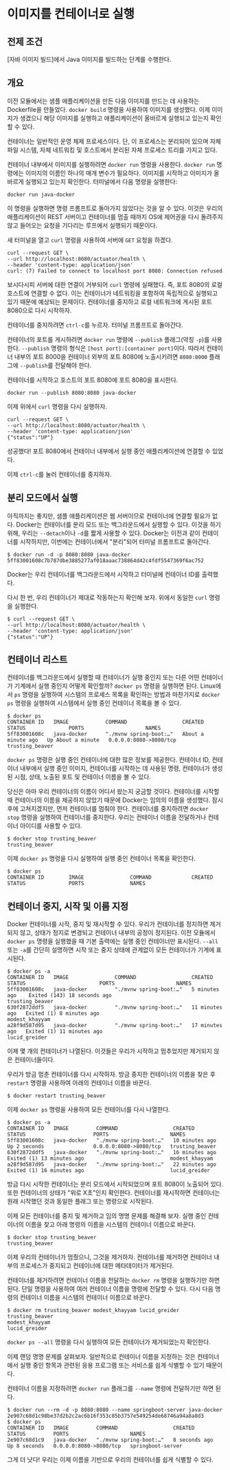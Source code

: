 # 이미지를 컨테이너로 실행

## 전제 조건
[자바 이미지 빌드]에서 Java 이미지를 빌드하는 단계를 수행한다.

## 개요

이전 모듈에서는 샘플 애플리케이션을 만든 다음 이미지를 만드는 데 사용하는 Dockerfile을 만들었다.
`docker build` 명령을 사용하여 이미지를 생성했다. 이제 이미지가 생겼으니 해당 이미지를 실행하고
애플리케이션이 올바르게 실행되고 있는지 확인할 수 있다.

컨테이너는 일반적인 운영 체제 프로세스이다. 단, 이 프로세스는 분리되어 있으며 자체 파일 시스템, 자체
네트워킹 및 호스트에서 분리된 자체 프로세스 트리를 가지고 있다.

컨테이너 내부에서 이미지를 실행하려면 `docker run` 명령을 사용한다. `docker run` 명령에는 이미지의
이름인 하나의 매개 변수가 필요하다. 이미지를 시작하고 이미지가 올바르게 실행되고 있는지 확인한다. 터미널에서
다음 명령을 실행한다:

```
docker run java-docker
```

이 명령을 실행하면 명령 프롬프트로 돌아가지 않았다는 것을 알 수 있다. 이것은 우리의 애플리케이션이 REST
서버이고 컨테이너를 멈출 때까지 OS에 제어권을 다시 돌려주지 않고 들어오는 요청을 기다리는 루프에서 실행되기
때문이다.

새 터미널을 열고 `curl` 명령을 사용하여 서버에 `GET` 요청을 하겠다.

```
curl --request GET \
--url http://localhost:8080/actuator/health \
--header 'content-type: application/json'
curl: (7) Failed to connect to localhost port 8080: Connection refused
```

보시다시피 서버에 대한 연결이 거부되어 `curl` 명령에 실패했다. 즉, 포트 8080의 로컬 호스트에 연결할 수
없다. 이는 컨테이너가 네트워킹을 포함하여 독립적으로 실행되고 있기 때문에 예상되는 문제이다. 컨테이너를
중지하고 로컬 네트워크에 게시된 포트 8080으로 다시 시작하자.

컨테이너를 중지하려면 `ctrl-c`를 누르자. 터미널 프롬프트로 돌아간다.

컨테이너의 포트를 게시하려면 `docker run` 명령에 `--publish` 플래그(약칭 `-p`)를 사용한다.
`--publish` 명령의 형식은 `[host port]:[container port]`이다. 따라서 컨테이너 내부의 포트
8000을 컨테이너 외부의 포트 8080에 노출시키려면 `8080:8000` 플래그에 `--publish`를 전달해야 한다.

컨테이너를 시작하고 호스트의 포트 8080에 포트 8080을 표시한다.

```
docker run --publish 8080:8080 java-docker
```

이제 위에서 `curl` 명령을 다시 실행하자.

```
curl --request GET \
--url http://localhost:8080/actuator/health \
--header 'content-type: application/json'
{"status":"UP"}
```

성공했다! 포트 8080에서 컨테이너 내부에서 실행 중인 애플리케이션에 연결할 수 있었다.

이제 `ctrl-c`를 눌러 컨테이너를 중지하자.

## 분리 모드에서 실행

아직까지는 좋지만, 샘플 애플리케이션은 웹 서버이므로 컨테이너에 연결할 필요가 없다. Docker는 컨테이너를
분리 모드 또는 백그라운드에서 실행할 수 있다. 이것을 하기 위해, 우리는 `--detach`이나 `-d`를 짧게
사용할 수 있다. Docker는 이전과 같이 컨테이너를 시작하지만, 이번에는 컨테이너에서 "분리"되어 터미널
프롬프트로 돌아간다.

```
$ docker run -d -p 8080:8080 java-docker
5ff83001608c7b787dbe3885277af018aaac738864d42c4fdf5547369f6ac752
```

Docker는 우리 컨테이너를 백그라운드에서 시작하고 터미널에 컨테이너 ID를 출력했다.

다시 한 번, 우리 컨테이너가 제대로 작동하는지 확인해 보자. 위에서 동일한 `curl` 명령을 실행한다.

```
$ curl --request GET \
--url http://localhost:8080/actuator/health \
--header 'content-type: application/json'
{"status":"UP"}
```

## 컨테이너 리스트

컨테이너를 백그라운드에서 실행할 때 컨테이너가 실행 중인지 또는 다른 어떤 컨테이너가 기계에서 실행 중인지
어떻게 확인할까? `docker ps` 명령을 실행하면 된다. Linux에서 `ps` 명령을 실행하여 시스템의 프로세스
목록을 확인하는 방법과 마찬가지로 `docker ps` 명령을 실행하여 시스템에서 실행 중인 컨테이너 목록을 볼
수 있다.

```
$ docker ps
CONTAINER ID   IMAGE            COMMAND                  CREATED              STATUS              PORTS                    NAMES
5ff83001608c   java-docker      "./mvnw spring-boot:…"   About a minute ago   Up About a minute   0.0.0.0:8080->8080/tcp   trusting_beaver
```

`docker ps` 명령은 실행 중인 컨테이너에 대한 많은 정보를 제공한다. 컨테이너 ID, 컨테이너 내부에서
실행 중인 이미지, 컨테이너를 시작하는 데 사용된 명령, 컨테이너가 생성된 시점, 상태, 노출된 포트 및
컨테이너 이름을 볼 수 있다.

당신은 아마 우리 컨테이너의 이름이 어디서 왔는지 궁금할 것이다. 컨테이너를 시작할 때 컨테이너의 이름을
제공하지 않았기 때문에 Docker는 임의의 이름을 생성했다. 잠시 후에 고쳐지겠지만, 먼저 컨테이너를 멈춰야
한다. 컨테이너를 중지하려면 `docker stop` 명령을 실행하여 컨테이너를 중지한다. 우리는 컨테이너 이름을
전달하거나 컨테이너 아이디를 사용할 수 있다.

```
$ docker stop trusting_beaver
trusting_beaver
```

이제 `docker ps` 명령을 다시 실행하여 실행 중인 컨테이너 목록을 확인한다.

```
$ docker ps
CONTAINER ID        IMAGE               COMMAND             CREATED             STATUS              PORTS               NAMES
```

## 컨테이너 중지, 시작 및 이름 지정

Docker 컨테이너를 시작, 중지 및 재시작할 수 있다. 우리가 컨테이너를 정지하면 제거되지 않고, 상태가
정지로 변경되고 컨테이너 내부의 공정이 정지된다. 이전 모듈에서 `docker ps` 명령을 실행했을 때 기본
출력에는 실행 중인 컨테이너만 표시된다. `--all` 또는 `-a`를 간단히 설명하면 시작 또는 중지 상태에
관계없이 모든 컨테이너가 기계에 표시된다.

```
$ docker ps -a
CONTAINER ID   IMAGE               COMMAND                  CREATED          STATUS                        PORTS                    NAMES
5ff83001608c   java-docker         "./mvnw spring-boot:…"   5 minutes ago    Exited (143) 18 seconds ago                            trusting_beaver
630f2872ddf5   java-docker         "./mvnw spring-boot:…"   11 minutes ago   Exited (1) 8 minutes ago                               modest_khayyam
a28f9d587d95   java-docker         "./mvnw spring-boot:…"   17 minutes ago   Exited (1) 11 minutes ago                              lucid_greider
```

이제 몇 개의 컨테이너가 나열된다. 이것들은 우리가 시작하고 멈추었지만 제거되지 않은 컨테이너들이다.

우리가 방금 멈춘 컨테이너를 다시 시작하자. 방금 중지한 컨테이너의 이름을 찾은 후 `restart` 명령을
사용하여 아래의 컨테이너 이름을 바꾼다.

```
$ docker restart trusting_beaver
```

이제 `docker ps` 명령을 사용하여 모든 컨테이너를 다시 나열한다.

```
$ docker ps -a
CONTAINER ID   IMAGE         COMMAND                  CREATED          STATUS                      PORTS                    NAMES
5ff83001608c   java-docker   "./mvnw spring-boot:…"   10 minutes ago   Up 2 seconds                0.0.0.0:8080->8080/tcp   trusting_beaver
630f2872ddf5   java-docker   "./mvnw spring-boot:…"   16 minutes ago   Exited (1) 13 minutes ago                            modest_khayyam
a28f9d587d95   java-docker   "./mvnw spring-boot:…"   22 minutes ago   Exited (1) 16 minutes ago                            lucid_greider
```

방금 다시 시작한 컨테이너는 분리 모드에서 시작되었으며 포트 8080이 노출되어 있다. 또한 컨테이너의 상태가
"위로 X초"인지 확인한다. 컨테이너를 재시작하면 컨테이너는 원래 시작했던 것과 동일한 플래그 또는 명령으로
시작된다.

이제 모든 컨테이너를 중지 및 제거하고 임의 명명 문제를 해결해 보자. 실행 중인 컨테이너의 이름을 찾고 아래
명령의 이름을 시스템의 컨테이너 이름으로 바꾼다.

```
$ docker stop trusting_beaver
trusting_beaver
```

이제 우리의 컨테이너가 멈췄으니, 그것을 제거하자. 컨테이너를 제거하면 컨테이너 내부의 프로세스가 중지되고
컨테이너에 대한 메타데이터가 제거된다.

컨테이너를 제거하려면 컨테이너 이름을 전달하는 `docker rm` 명령을 실행하기만 하면 된다. 단일 명령을
사용하여 여러 컨테이너 이름을 명령에 전달할 수 있다. 다시 다음 명령의 컨테이너 이름을 시스템의 컨테이너
이름으로 바꾼다.

```
$ docker rm trusting_beaver modest_khayyam lucid_greider
trusting_beaver
modest_khayyam
lucid_greider
```

`docker ps --all` 명령을 다시 실행하여 모든 컨테이너가 제거되었는지 확인한다.

이제 랜덤 명명 문제를 살펴보자. 일반적으로 컨테이너 이름을 지정하는 것은 컨테이너에서 실행 중인 항목과
관련된 응용 프로그램 또는 서비스를 쉽게 식별할 수 있기 때문이다.

컨테이너 이름을 지정하려면 `docker run` 플래그를 `--name` 명령에 전달하기만 하면 된다.

```
$ docker run --rm -d -p 8080:8080 --name springboot-server java-docker
2e907c68d1c98be37d2b2c2ac6b16f353c85b3757e549254de68746a94a8a8d3
$ docker ps
CONTAINER ID   IMAGE         COMMAND                  CREATED         STATUS         PORTS                    NAMES
2e907c68d1c9   java-docker   "./mvnw spring-boot:…"   8 seconds ago   Up 8 seconds   0.0.0.0:8080->8080/tcp   springboot-server
```

그게 더 낫다! 우리는 이제 이름을 기반으로 우리의 컨테이너를 쉽게 식별할 수 있다.